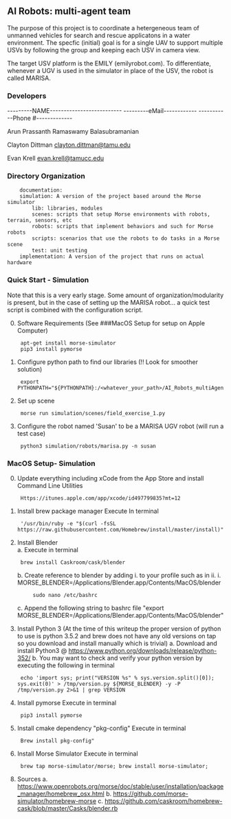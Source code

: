 ## AI Robots: multi-agent team

The purpose of this project is to coordinate a hetergeneous team of unmanned vehicles for
search and rescue applicatons in a water environment. The specfic (initial) goal is for a
single UAV to support multiple USVs by following the group and keeping each USV in camera view.

The target USV platform is the EMILY (emilyrobot.com). To differentiate, whenever a UGV is used
in the simulator in place of the USV, the robot is called MARISA.

### Developers
---------NAME--------------------------		---------eMail------------	-----------Phone #-------------

Arun Prassanth Ramaswamy Balasubramanian

Clayton Dittman					clayton.dittman@tamu.edu 	

Evan Krell					evan.krell@tamucc.edu

### Directory Organization
		documentation:
		simulation: A version of the project based around the Morse simulator
			lib: libraries, modules
			scenes: scripts that setup Morse environments with robots, terrain, sensors, etc
			robots: scripts that implement behaviors and such for Morse robots
			scripts: scenarios that use the robots to do tasks in a Morse scene
			test: unit testing
		implementation: A version of the project that runs on actual hardware


### Quick Start - Simulation
Note that this is a very early stage. Some amount of organization/modularity is present, but
in the case of setting up the MARISA robot... a quick test script is combined with the configuration script.

0. Software Requirements (See ###MacOS Setup for setup on Apple Computer)

		apt-get install morse-simulator
		pip3 install pymorse


1. Configure python path to find our libraries (!! Look for smoother solution)

		export PYTHONPATH="${PYTHONPATH}:/<whatever_your_path>/AI_Robots_multiAgent/simulation/lib"


2. Set up scene

		morse run simulation/scenes/field_exercise_1.py

3. Configure the robot named 'Susan' to be a MARISA UGV robot (will run a test case)

		python3 simulation/robots/marisa.py -n susan




### MacOS Setup- Simulation

0. Update everything including xCode from the App Store and install Command Line Utilities
		
		Https://itunes.apple.com/app/xcode/id497799835?mt=12

1. Install brew package manager
	Execute In terminal	
	
		'/usr/bin/ruby -e "$(curl -fsSL https://raw.githubusercontent.com/Homebrew/install/master/install)"'

3. Install Blender	
	a. Execute in terminal
		
		brew install Caskroom/cask/blender
		
	b. Create reference to blender by adding i. to your profile such as in ii.
		i. MORSE_BLENDER=/Applications/Blender.app/Contents/MacOS/blender
			
			sudo nano /etc/bashrc
	c. Append the following string to bashrc file "export MORSE_BLENDER=/Applications/Blender.app/Contents/MacOS/blender"


4. Install Python 3  (At the time of this writeup the proper version of python to use is python 3.5.2 and brew does not have any old versions on tap so you download and install manually which is trivial)
	a. Download and install Python3 @ https://www.python.org/downloads/release/python-352/
	b. You may want to check and verify your python version by executing the following in terminal
		
		echo 'import sys; print("VERSION %s" % sys.version.split()[0]); sys.exit(0)' > /tmp/version.py ${MORSE_BLENDER} -y -P /tmp/version.py 2>&1 | grep VERSION


5. Install pymorse
	Execute in terminal
		
		pip3 install pymorse

6. Install cmake dependency "pkg-config"
	 Execute in terminal		
		
		Brew install pkg-config"
	
7. Install Morse Simulator
	 Execute in terminal
	
		brew tap morse-simulator/morse; brew install morse-simulator;

8) Sources
	a. https://www.openrobots.org/morse/doc/stable/user/installation/package_manager/homebrew_osx.html
	b. https://github.com/morse-simulator/homebrew-morse
	c. https://github.com/caskroom/homebrew-cask/blob/master/Casks/blender.rb

